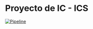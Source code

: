 # Proyecto de IC - ICS
[![Pipeline](https://github.com/Ferrrchu/ICS-CICD/actions/workflows/pipeline.yml/badge.svg)](https://github.com/Ferrrchu/ICS-CICD/actions/workflows/pipeline.yml)
